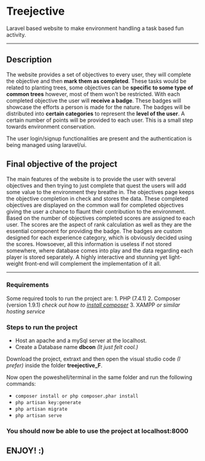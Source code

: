 # Treejective
Laravel based website to make environment handling a task based fun activity.

---

## Description

The website provides a set of objectives to every user, they will complete the objective and then **mark them as completed**. These tasks would be related to planting trees, some objectives can be **specific to some type of common trees** however, most of them won’t be restricted. With each completed objective the user will **receive a badge**. These badges will showcase the efforts a person is made for the nature. The badges will be distributed into **certain categories** to represent the **level of the user**. A certain number of points will be provided to each user. This is a small step towards environment conservation.

The user login/signup functionalities are present and the authentication is being managed using laravel/ui.


## Final objective of the project

The main features of the website is to provide the user with several objectives and then trying to just complete that quest the users will add some value to the environment they breathe in. The objectives page keeps the objective completion in check and stores the data. These completed objectives are displayed on the common wall for completed objectives giving the user a chance to flaunt their contribution to the environment. Based on the number of objectives completed scores are assigned to each user. The scores are the aspect of rank calculation as well as they are the essential component for providing the badge. The badges are custom designed for each experience category, which is obviously decided using the scores. Howsoever, all this information is useless if not stored somewhere, where database comes into play and the data regarding each player is stored separately. A highly interactive and stunning yet light-weight front-end will complement the implementation of it all.

---  

### Requirements

Some required tools to run the project are:
    1. PHP (7.4.1)
    2. Composer (version 1.9.1) *check out how to [install composer](https://getcomposer.org/download/)*
    3. XAMPP *or similar hosting service*

### Steps to run the project

- Host an apache and a mySql server at the localhost.  
- Create a Database name **dbcon** *(It just felt cool.)*

Download the project, extraxt and then open the visual studio code *(I prefer)* inside the folder **treejective_F**.

Now open the poweshell/terminal in the same folder and run the following commands:

- `composer install or php composer.phar install`
- `php artisan key:generate`
- `php artisan migrate`
- `php artisan serve`

### You should now be able to use the project at localhost:8000

## ENJOY! :)
